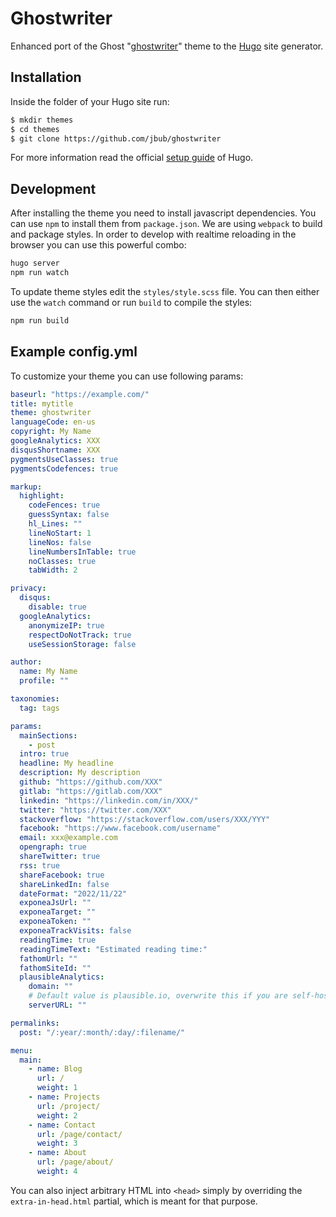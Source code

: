 # Ghostwriter

Enhanced port of the Ghost "[ghostwriter](https://github.com/roryg/ghostwriter)" theme to the [Hugo](https://gohugo.io) site generator.

## Installation

Inside the folder of your Hugo site run:

```bash
$ mkdir themes
$ cd themes
$ git clone https://github.com/jbub/ghostwriter
```

For more information read the official [setup guide](//gohugo.io/overview/installing/) of Hugo.

## Development

After installing the theme you need to install javascript dependencies. You can use 
`npm` to install them from `package.json`. We are using `webpack` to build and package 
styles. In order to develop with realtime reloading in the browser you can use this powerful combo:

```bash
hugo server
npm run watch
```

To update theme styles edit the `styles/style.scss` file. You can then either use the `watch` command
or run `build` to compile the styles:

```bash
npm run build
```

## Example config.yml

To customize your theme you can use following params:

```yaml
baseurl: "https://example.com/"
title: mytitle
theme: ghostwriter
languageCode: en-us
copyright: My Name
googleAnalytics: XXX
disqusShortname: XXX
pygmentsUseClasses: true
pygmentsCodefences: true

markup:
  highlight:
    codeFences: true
    guessSyntax: false
    hl_Lines: ""
    lineNoStart: 1
    lineNos: false
    lineNumbersInTable: true
    noClasses: true
    tabWidth: 2

privacy:
  disqus:
    disable: true
  googleAnalytics:
    anonymizeIP: true
    respectDoNotTrack: true
    useSessionStorage: false

author:
  name: My Name
  profile: ""

taxonomies:
  tag: tags

params:
  mainSections:
    - post
  intro: true
  headline: My headline
  description: My description
  github: "https://github.com/XXX"
  gitlab: "https://gitlab.com/XXX"
  linkedin: "https://linkedin.com/in/XXX/"
  twitter: "https://twitter.com/XXX"
  stackoverflow: "https://stackoverflow.com/users/XXX/YYY"
  facebook: "https://www.facebook.com/username"
  email: xxx@example.com
  opengraph: true
  shareTwitter: true
  rss: true
  shareFacebook: true
  shareLinkedIn: false
  dateFormat: "2022/11/22"
  exponeaJsUrl: ""
  exponeaTarget: ""
  exponeaToken: ""
  exponeaTrackVisits: false
  readingTime: true
  readingTimeText: "Estimated reading time:"
  fathomUrl: ""
  fathomSiteId: ""
  plausibleAnalytics:
    domain: ""
    # Default value is plausible.io, overwrite this if you are self-hosting or using a custom domain
    serverURL: ""

permalinks:
  post: "/:year/:month/:day/:filename/"

menu:
  main:
    - name: Blog
      url: /
      weight: 1
    - name: Projects
      url: /project/
      weight: 2
    - name: Contact
      url: /page/contact/
      weight: 3
    - name: About
      url: /page/about/
      weight: 4
```

You can also inject arbitrary HTML into `<head>` simply by overriding the `extra-in-head.html`
partial, which is meant for that purpose.
